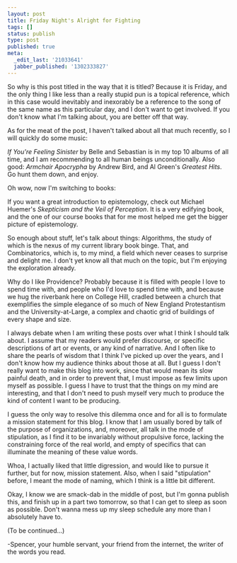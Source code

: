 ```yaml
---
layout: post
title: Friday Night's Alright for Fighting
tags: []
status: publish
type: post
published: true
meta:
  _edit_last: '21033641'
  jabber_published: '1302333827'
---
```

So why is this post titled in the way that it is titled? Because it is Friday, and the only thing I like less than a really stupid pun is a topical reference, which in this case would inevitably and inexorably be a reference to the song of the same name as this particular day, and I don't want to get involved. If you don't know what I'm talking about, you are better off that way.

As for the meat of the post, I haven't talked about all that much recently, so I will quickly do some music:

<i>If You're Feeling Sinister</i> by Belle and Sebastian is in my top 10 albums of all time, and I am recommending to all human beings unconditionally.
Also good: <i>Armchair Apocrypha</i> by Andrew Bird, and Al Green's <i>Greatest Hits</i>. Go hunt them down, and enjoy.

Oh wow, now I'm switching to books:

If you want a great introduction to epistemology, check out Michael Huemer's <i>Skepticism and the Veil of Perception</i>. It is a very edifying book, and the one of our course books that for me most helped me get the bigger picture of epistemology. 

So enough about stuff, let's talk about things: Algorithms, the study of which is the nexus of my current library book binge. That, and Combinatorics, which is, to my mind, a field which never ceases to surprise and delight me. I don't yet know all that much on the topic, but I'm enjoying the exploration already. 

Why do I like Providence? Probably because it is filled with people I love to spend time with, and people who I'd love to spend time with, and because we hug the riverbank here on College Hill, cradled between a church that exemplifies the simple elegance of so much of New England Protestantism and the University-at-Large, a complex and chaotic grid of buildings of every shape and size. 

I always debate when I am writing these posts over what I think I should talk about. I assume that my readers would prefer discourse, or specific descriptions of art or events, or any kind of narrative. And I often like to share the pearls of wisdom that I think I've picked up over the years, and I don't know how my audience thinks about those at all. But I guess I don't really want to make this blog into work, since that would mean its slow painful death, and in order to prevent that, I must impose as few limits upon myself as possible. I guess I have to trust that the things on my mind are interesting, and that I don't need to push myself very much to produce the kind of content I want to be producing.

I guess the only way to resolve this dilemma once and for all is to formulate a mission statement for this blog. I know that I am usually bored by talk of the purpose of organizations, and, moreover, all talk in the mode of stipulation, as I find it to be invariably without propulsive force, lacking the constraining force of the real world, and empty of specifics that can illuminate the meaning of these value words.

Whoa, I actually liked that little digression, and would like to pursue it further, but for now, mission statement. Also, when I said "stipulation" before, I meant the mode of naming, which I think is a little bit different. 

Okay, I know we are smack-dab in the middle of post, but I'm gonna publish this, and finish up in a part two tomorrow, so that I can get to sleep as soon as possible. Don't wanna mess up my sleep schedule any more than I absolutely have to.

(To be continued...)

-Spencer, your humble servant, your friend from the internet, the writer of the words you read.

